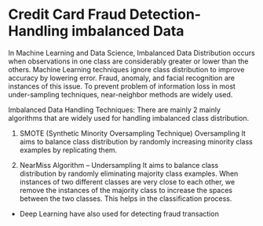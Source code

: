 # Credit Card Fraud Detection- Handling imbalanced Data
In Machine Learning and Data Science, Imbalanced Data Distribution occurs when observations in one class are considerably greater or lower than the others. Machine Learning techniques ignore class distribution to improve accuracy by lowering error. Fraud, anomaly, and facial recognition are instances of this issue. To prevent problem of information loss in most under-sampling techniques, near-neighbor methods are widely used.

Imbalanced Data Handling Techniques: There are mainly 2 mainly algorithms that are widely used for handling imbalanced class distribution.


1. SMOTE (Synthetic Minority Oversampling Technique) Oversampling
It aims to balance class distribution by randomly increasing minority class examples by replicating them.

2. NearMiss Algorithm – Undersampling
It aims to balance class distribution by randomly eliminating majority class examples. When instances of two different classes are very close to each other, we remove the instances of the majority class to increase the spaces between the two classes. This helps in the classification process.

- Deep Learning have also used for detecting fraud transaction
